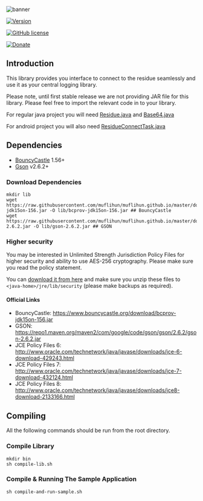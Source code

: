 ![banner]

[![Version](https://img.shields.io/github/release/muflihun/residue-java.svg)](https://github.com/muflihun/residue-java/releases/latest)

[![GitHub license](https://img.shields.io/badge/License-Apache%202.0-blue.svg)](https://github.com/muflihun/residue-java/blob/master/LICENCE)

[![Donate](https://img.shields.io/badge/Donate-PayPal-green.svg)](https://www.paypal.me/MuflihunDotCom/25)

## Introduction
This library provides you interface to connect to the residue seamlessly and use it as your central logging library.

Please note, until first stable release we are not providing JAR file for this library. Please feel free to import the relevant code in to your library.

For regular java project you will need [Residue.java](/src/com/muflihun/residue) and [Base64.java](/src/com/muflihun/residue/Base64.java)

For android project you will also need [ResidueConnectTask.java](/src/com/muflihun/residue/ResidueConnectTask.java)

## Dependencies

 * [BouncyCastle](http://www.bouncycastle.org/) 1.56+
 * [Gson](https://github.com/google/gson) v2.6.2+

### Download Dependencies

```
mkdir lib
wget https://raw.githubusercontent.com/muflihun/muflihun.github.io/master/downloads/bcprov-jdk15on-156.jar -O lib/bcprov-jdk15on-156.jar ## BouncyCastle
wget https://raw.githubusercontent.com/muflihun/muflihun.github.io/master/downloads/gson-2.6.2.jar -O lib/gson-2.6.2.jar ## GSON
```

### Higher security

You may be interested in Unlimited Strength Jurisdiction Policy Files for higher security and ability to use AES-256 cryptography. Please make sure you read the policy statement.

You can [download it from here](https://raw.githubusercontent.com/muflihun/muflihun.github.io/master/downloads/UnlimitedJCEPolicyJDK7.zip) and make sure you unzip these files to `<java-home>/jre/lib/security` (please make backups as required).

#### Official Links

* BouncyCastle: https://www.bouncycastle.org/download/bcprov-jdk15on-156.jar
* GSON: https://repo1.maven.org/maven2/com/google/code/gson/gson/2.6.2/gson-2.6.2.jar
* JCE Policy Files 6: http://www.oracle.com/technetwork/java/javase/downloads/jce-6-download-429243.html
* JCE Policy Files 7: http://www.oracle.com/technetwork/java/javase/downloads/jce-7-download-432124.html
* JCE Policy Files 8: http://www.oracle.com/technetwork/java/javase/downloads/jce8-download-2133166.html

## Compiling

All the following commands should be run from the root directory.

### Compile Library

```
mkdir bin
sh compile-lib.sh
```

### Compile & Running The Sample Application

```
sh compile-and-run-sample.sh
```

  [banner]: https://raw.githubusercontent.com/muflihun/residue-java/master/tools/ResidueJ.png
